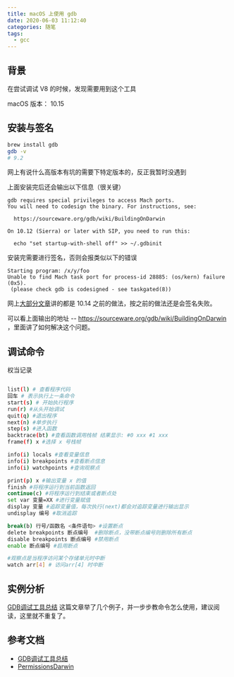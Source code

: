 ```yaml
---
title: macOS 上使用 gdb
date: 2020-06-03 11:12:40
categories: 随笔
tags: 
  - gcc
---
```


## 背景

在尝试调试 V8 的时候，发现需要用到这个工具

macOS 版本： 10.15 

<!--more-->

## 安装与签名

```sh
brew install gdb
gdb -v
# 9.2
```

网上有说什么高版本有坑的需要下特定版本的，反正我暂时没遇到

上面安装完后还会输出以下信息（很关键）

```
gdb requires special privileges to access Mach ports.
You will need to codesign the binary. For instructions, see:

  https://sourceware.org/gdb/wiki/BuildingOnDarwin

On 10.12 (Sierra) or later with SIP, you need to run this:

  echo "set startup-with-shell off" >> ~/.gdbinit
```

安装完需要进行签名，否则会报类似以下的错误
```
Starting program: /x/y/foo
Unable to find Mach task port for process-id 28885: (os/kern) failure (0x5).
 (please check gdb is codesigned - see taskgated(8))
```
网上[大部分文章](https://blog.csdn.net/weixin_30257433/article/details/94883470)讲的都是 10.14 之前的做法，按之前的做法还是会签名失败。

可以看上面输出的地址 -- https://sourceware.org/gdb/wiki/BuildingOnDarwin ，里面讲了如何解决这个问题。


## 调试命令

权当记录

```sh

list(l) # 查看程序代码
回车 # 表示执行上一条命令
start(s) # 开始执行程序
run(r) #从头开始调试
quit(q) #退出程序
next(n) #单步执行
step(s) #进入函数
backtrace(bt) #查看函数调用栈帧 结果显示: #0 xxx #1 xxx
frame(f) x #选择 x 号栈帧

info(i) locals #查看变量信息
info(i) breakpoints #查看断点信息
info(i) watchpoints #查询观察点

print(p) x #输出变量 x 的值
finish #将程序运行到当前函数返回
continue(c) #将程序运行到结束或者断点处
set var 变量=XX #进行变量赋值
display 变量 #追踪变量值，每次执行(next)都会对追踪变量进行输出显示
undisplay 编号 #取消追踪

break(b) 行号/函数名 <条件语句> #设置断点
delete breakpoints 断点编号  #删除断点，没带断点编号则删除所有断点
disable breakpoints 断点编号 #禁用断点
enable 断点编号 #启用断点

#观察点是当程序访问某个存储单元时中断
watch arr[4] # 访问arr[4] 时中断
```
## 实例分析
 
[GDB调试工具总结](https://www.jianshu.com/p/30ffc01380a0) 这篇文章举了几个例子，并一步步教命令怎么使用，建议阅读，这里就不重复了。



## 参考文档

- [GDB调试工具总结](https://www.jianshu.com/p/30ffc01380a0)
- [PermissionsDarwin](https://sourceware.org/gdb/wiki/PermissionsDarwin)